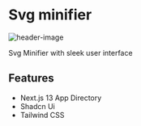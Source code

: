 # Svg minifier

![header-image](https://repository-images.githubusercontent.com/699297039/5acd85f6-0375-4b85-878b-e3ca7b95580f)

Svg Minifier with sleek user interface

## Features

- Next.js 13 App Directory
- Shadcn Ui
- Tailwind CSS
